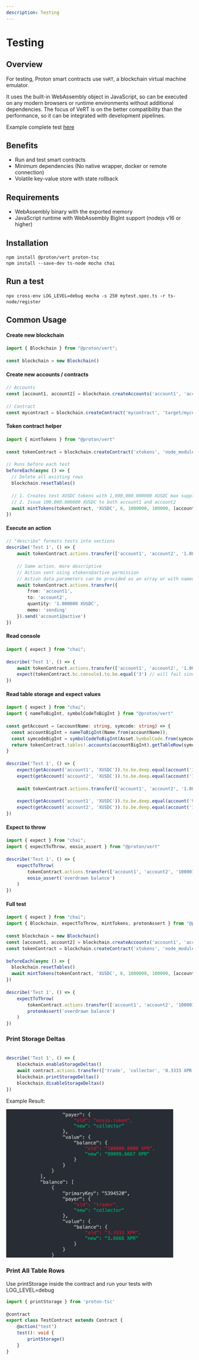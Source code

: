 ```yaml
---
description: Testing
---
```


# Testing

## Overview

For testing, Proton smart contracts use `VeRT`, a blockchain virtual machine emulator. 

It uses the built-in WebAssembly object in JavaScript, so can be executed on any modern browsers or runtime environments without additional dependencies. The focus of VeRT is on the better compatibility than the performance, so it can be integrated with development pipelines.

Example complete test [here](https://github.com/jafri/ascdk-minimal/blob/9583a5d3d8ad8df2f1f52a21436a23c922abc546/assembly/escrow/escrow.spec.ts)

## Benefits
- Run and test smart contracts
- Minimum dependencies (No native wrapper, docker or remote connection)
- Volatile key-value store with state rollback


## Requirements
- WebAssembly binary with the exported memory
- JavaScript runtime with WebAssembly BigInt support (nodejs v16 or higher)

## Installation
```
npm install @proton/vert proton-tsc
npm install --save-dev ts-node mocha chai
```

## Run a test
```
npx cross-env LOG_LEVEL=debug mocha -s 250 mytest.spec.ts -r ts-node/register
```

## Common Usage

#### Create new blockchain
```ts
import { Blockchain } from "@proton/vert";

const blockchain = new Blockchain()
```


#### Create new accounts / contracts
```ts
// Accounts
const [account1, account2] = blockchain.createAccounts('account1', 'account2')

// Contract
const mycontract = blockchain.createContract('mycontract', 'target/mycontract.contract')
```

#### Token contract helper
```ts
import { mintTokens } from "@proton/vert"

const tokenContract = blockchain.createContract('xtokens', 'node_modules/proton-tsc/external/xtokens/xtokens')

// Runs before each test
beforeEach(async () => {
  // Delete all existing rows
  blockchain.resetTables()

  // 1. Creates test XUSDC tokens with 1,000,000.000000 XUSDC max supply
  // 2. Issue 100,000.000000 XUSDC to both account1 and account2
  await mintTokens(tokenContract, 'XUSDC', 6, 1000000, 100000, [account1, account2])
})
```

#### Execute an action
```ts
// "describe" formats tests into sections
describe('Test 1', () => {
    await tokenContract.actions.transfer(['account1', 'account2', '1.000000 XUSDC', 'sending']).send('account1@active')

    // Same action, more descriptive
    // Action sent using xtokens@active permission
    // Action data parameters can be provided as an array or with named object
    await tokenContract.actions.transfer({
        from: 'account1',
        to: 'account2',
        quantity: '1.000000 XUSDC',
        memo: 'sending'
    }).send('account1@active')
})
```

#### Read console
```ts
import { expect } from "chai";

describe('Test 1', () => {
    await tokenContract.actions.transfer(['account1', 'account2', '1.000000 XUSDC', 'sending']).send()
    expect(tokenContract.bc.console).to.be.equal('3') // will fail since `transfer` action does not print() anything
})
```

#### Read table storage and expect values
```ts
import { expect } from "chai";
import { nameToBigInt, symbolCodeToBigInt } from "@proton/vert"

const getAccount = (accountName: string, symcode: string) => {
  const accountBigInt = nameToBigInt(Name.from(accountName));
  const symcodeBigInt = symbolCodeToBigInt(Asset.SymbolCode.from(symcode));
  return tokenContract.tables!.accounts(accountBigInt).getTableRow(symcodeBigInt)
}

describe('Test 1', () => {
    expect(getAccount('account1', 'XUSDC')).to.be.deep.equal(account('100000.000000 XUSDC'))
    expect(getAccount('account2', 'XUSDC')).to.be.deep.equal(account('100000.000000 XUSDC'))

    await tokenContract.actions.transfer(['account1', 'account2', '1.000000 XUSDC', 'sending']).send()

    expect(getAccount('account1', 'XUSDC')).to.be.deep.equal(account('99999.000000 XUSDC'))
    expect(getAccount('account2', 'XUSDC')).to.be.deep.equal(account('100001.000000 XUSDC'))
})
```

#### Expect to throw
```ts
import { expect } from "chai";
import { expectToThrow, eosio_assert } from "@proton/vert"

describe('Test 1', () => {
    expectToThrow(
        tokenContract.actions.transfer(['account1', 'account2', '100001.000000 XUSDC', 'sending']).send(),
        eosio_assert('overdrawn balance')
    )
})
```

#### Full test
```ts
import { expect } from "chai";
import { Blockchain, expectToThrow, mintTokens, protonAssert } from "@proton/vert"

const blockchain = new Blockchain()
const [account1, account2] = blockchain.createAccounts('account1', 'account2')
const tokenContract = blockchain.createContract('xtokens', 'node_modules/proton-tsc/external/xtokens/xtokens')

beforeEach(async () => {
  blockchain.resetTables()
  await mintTokens(tokenContract, 'XUSDC', 6, 1000000, 100000, [account1, account2])
})

describe('Test 1', () => {
    expectToThrow(
        tokenContract.actions.transfer(['account1', 'account2', '100001.000000 XUSDC', 'sending']).send(),
        protonAssert('overdrawn balance')
    )
})
```

### Print Storage Deltas
```ts

describe('Test 1', () => {
    blockchain.enableStorageDeltas()
    await contract.actions.transfer(['trade', 'collector', '0.3333 XPR', 'memo']).send()
    blockchain.printStorageDeltas()
    blockchain.disableStorageDeltas()
})
```

Example Result:

<img src="../images/storageDeltas.jpg" height="400">


### Print All Table Rows

Use printStorage inside the contract and run your tests with LOG_LEVEL=debug

```ts
import { printStorage } from 'proton-tsc'

@contract
export class TestContract extends Contract {
    @action("test")
    test(): void {
        printStorage()
    }
}
```
